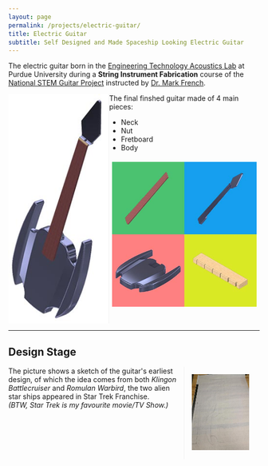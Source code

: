 ```yaml
---
layout: page
permalink: /projects/electric-guitar/
title: Electric Guitar
subtitle: Self Designed and Made Spaceship Looking Electric Guitar
---
```


The electric guitar born in the [Engineering Technology Acoustics Lab](https://polytechnic.purdue.edu/facilities/acoustics-lab) at Purdue University during a **String Instrument Fabrication** course of the [National STEM Guitar Project](http://guitarbuilding.website/) instructed by [Dr. Mark French](https://web.ics.purdue.edu/~rmfrench/index.htm).

<div style="display:flex;">
    <div style="flex:40%; border-right:1px solid #f1f1f1;">
        <a href="/img/projects/electric-guitar/Electric-Guitar.jpg"><img src="/img/projects/electric-guitar/Electric-Guitar_Thumbnail.jpg" class = "lazyload" height="100%"></a>
    </div>
    <div style="flex:60%;">
        The final finshed guitar made of 4 main pieces:
        <ul>
            <li>Neck</li>
            <li>Nut</li>
            <li>Fretboard</li>
            <li>Body</li>
        </ul>
        <a href="/img/projects/electric-guitar/Guitar_Four_Parts.jpg"><img src="/img/projects/electric-guitar/Guitar_Four_Parts_Thumbnail.jpg" class = "lazyload" width="96%" style="padding:2%;"></a>
    </div>
</div>

<hr />

## Design Stage

<div style="display:flex;">
    <div style="flex:70%;">
        The picture shows a sketch of the guitar's earliest design, of which the idea comes from both <i>Klingon Battlecruiser</i> and <i>Romulan Warbird</i>, the two alien star ships appeared in Star Trek Franchise.
        <br/>
        <i>(BTW, Star Trek is my favourite movie/TV Show.)</i>
    </div>
    <div style="flex:24%; border-left:1px solid #f1f1f1; padding:3%;">
        <a href="/img/projects/electric-guitar/guitar1.jpg" alt="Earliest Guitar Design Idea"><img src="/img/projects/electric-guitar/guitar1_thumbnail.jpg" class = "lazyload" width="95%"></a>
    </div>
</div>